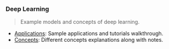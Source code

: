 ### Deep Learning
> Example models and concepts of deep learning.

- [Applications](Applications): Sample applications and tutorials walkthrough.
- [Concepts](Concepts): Different concepts explanations along with notes.
